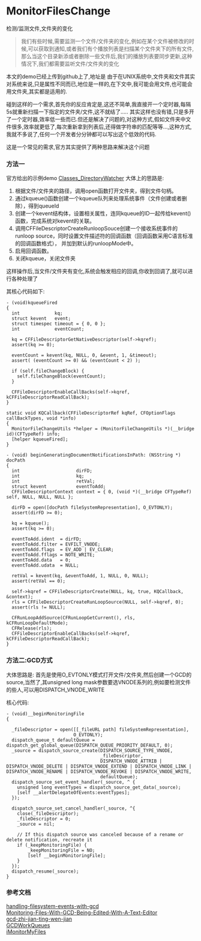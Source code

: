 # MonitorFilesChange
检测/监测文件,文件夹的变化



> 我们有些时候,需要监测一个文件/文件夹的变化,例如在某个文件被修改的时候,可以获取到通知,或者我们有个播放列表是扫描某个文件夹下的所有文件,那么当这个目录新添或者删除一些文件后,我们的播放列表要同步更新,这种情况下,我们都需要监听文件/文件夹的变化

本文的demo已经上传到github上了,地址是 
由于在UNIX系统中,文件夹和文件其实对系统来说,只是属性不同而已,地位是一样的,在下文中,我可能会用文件,也可能会用文件夹,其实都是适用的.

碰到这样的一个需求,首先你的反应肯定是,这还不简单,我直接开一个定时器,每隔5s就重新扫描一下指定的文件夹/文件,这不就结了.....
其实这样也没有错,只是多开了一个定时器,效率低一些而已.但还是解决了问题的,对这种方式,假如文件夹中文件很多,效率就更低了,每次重新拿到列表后,还得做字符串的匹配等等...,这种方式,我就不多说了,任何一个开发者分分钟都可以写出这个低效的代码.

这是一个常见的需求,官方其实提供了两种思路来解决这个问题

### 方法一
官方给出的示例demo [Classes_DirectoryWatcher](https://developer.apple.com/library/content/samplecode/DocInteraction/Listings/Classes_DirectoryWatcher_m.html)
大体上的思路是:  
  1. 根据文件/文件夹的路径，调用open函数打开文件夹，得到文件句柄。
  2. 通过kqueue()函数创建一个kqueue队列来处理系统事件（文件创建或者删除），得到queueId
  3. 创建一个kevent结构体，设置相关属性，连同kqueue的ID一起传给kevent()函数，完成系统对kevent的关联。
  4. 调用CFFileDescriptorCreateRunloopSouce创建一个接收系统事件的runloop source，同时设置文件描述符的回调函数（回调函数采用C语言标准的回调函数格式）， 并加到默认的runloopMode中。
  5. 启用回调函数。
  6. 关闭kqueue，关闭文件夹

这样操作后,当文件/文件夹有变化,系统会触发相应的回调,你收到回调了,就可以进行各种处理了

其核心代码如下:
``` objc
- (void)kqueueFired
{
  int             kq;
  struct kevent   event;
  struct timespec timeout = { 0, 0 };
  int             eventCount;
  
  kq = CFFileDescriptorGetNativeDescriptor(self->kqref);
  assert(kq >= 0);
  
  eventCount = kevent(kq, NULL, 0, &event, 1, &timeout);
  assert( (eventCount >= 0) && (eventCount < 2) );
  
  if (self.fileChangeBlock) {
    self.fileChangeBlock(eventCount);
  }
  
  CFFileDescriptorEnableCallBacks(self->kqref, kCFFileDescriptorReadCallBack);
}

static void KQCallback(CFFileDescriptorRef kqRef, CFOptionFlags callBackTypes, void *info)
{
  MonitorFileChangeUtils *helper = (MonitorFileChangeUtils *)(__bridge id)(CFTypeRef) info;
  [helper kqueueFired];
}

- (void) beginGeneratingDocumentNotificationsInPath: (NSString *) docPath
{
  int                     dirFD;
  int                     kq;
  int                     retVal;
  struct kevent           eventToAdd;
  CFFileDescriptorContext context = { 0, (void *)(__bridge CFTypeRef) self, NULL, NULL, NULL };
  
  dirFD = open([docPath fileSystemRepresentation], O_EVTONLY);
  assert(dirFD >= 0);
  
  kq = kqueue();
  assert(kq >= 0);
  
  eventToAdd.ident  = dirFD;
  eventToAdd.filter = EVFILT_VNODE;
  eventToAdd.flags  = EV_ADD | EV_CLEAR;
  eventToAdd.fflags = NOTE_WRITE;
  eventToAdd.data   = 0;
  eventToAdd.udata  = NULL;
  
  retVal = kevent(kq, &eventToAdd, 1, NULL, 0, NULL);
  assert(retVal == 0);
  
  self->kqref = CFFileDescriptorCreate(NULL, kq, true, KQCallback, &context);
  rls = CFFileDescriptorCreateRunLoopSource(NULL, self->kqref, 0);
  assert(rls != NULL);
  
  CFRunLoopAddSource(CFRunLoopGetCurrent(), rls, kCFRunLoopDefaultMode);
  CFRelease(rls);
  CFFileDescriptorEnableCallBacks(self->kqref, kCFFileDescriptorReadCallBack);
}

```


### 方法二:GCD方式
大体思路是:
首先是使用O_EVTONLY模式打开文件/文件夹,然后创建一个GCD的source,当然了,其unsigned long mask参数要选VNODE系列的,例如要检测文件的些人,可以用DISPATCH_VNODE_WRITE

核心代码:
``` objc
- (void)__beginMonitoringFile
{
  
  _fileDescriptor = open([[_fileURL path] fileSystemRepresentation],
                         O_EVTONLY);
  dispatch_queue_t defaultQueue = dispatch_get_global_queue(DISPATCH_QUEUE_PRIORITY_DEFAULT, 0);
  _source = dispatch_source_create(DISPATCH_SOURCE_TYPE_VNODE,
                                   _fileDescriptor,
                                   DISPATCH_VNODE_ATTRIB | DISPATCH_VNODE_DELETE | DISPATCH_VNODE_EXTEND | DISPATCH_VNODE_LINK | DISPATCH_VNODE_RENAME | DISPATCH_VNODE_REVOKE | DISPATCH_VNODE_WRITE,
                                   defaultQueue);        
  dispatch_source_set_event_handler(_source, ^ {
    unsigned long eventTypes = dispatch_source_get_data(_source);
    [self __alertDelegateOfEvents:eventTypes];
  });
  
  dispatch_source_set_cancel_handler(_source, ^{
    close(_fileDescriptor);
    _fileDescriptor = 0;
    _source = nil;

    // If this dispatch source was canceled because of a rename or delete notification, recreate it
    if (_keepMonitoringFile) {
        _keepMonitoringFile = NO;
        [self __beginMonitoringFile];
    }
  });
  dispatch_resume(_source);
}

```



### 参考文档

[handling-filesystem-events-with-gcd](http://www.davidhamrick.com/2011/10/10/handling-filesystem-events-with-gcd.html)  
[Monitoring-Files-With-GCD-Being-Edited-With-A-Text-Editor](http://www.davidhamrick.com/2011/10/13/Monitoring-Files-With-GCD-Being-Edited-With-A-Text-Editor.html)  
[gcd-zhi-jian-ting-wen-jian](http://ksnowlv.github.io/blog/2014/09/06/gcd-zhi-jian-ting-wen-jian/)  
[GCDWorkQueues](https://developer.apple.com/library/content/documentation/General/Conceptual/ConcurrencyProgrammingGuide/GCDWorkQueues/GCDWorkQueues.html)  
[iMonitorMyFiles](https://github.com/tblank555/iMonitorMyFiles)  





